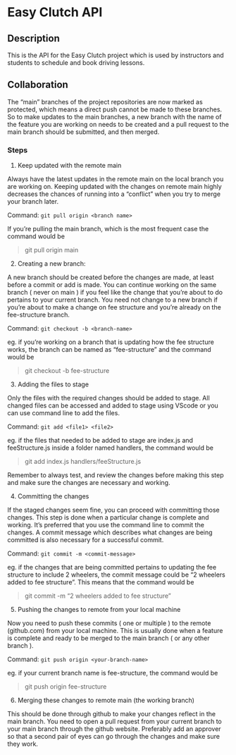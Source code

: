 # Easy Clutch API

## Description

This is the API for the Easy Clutch project which is used by instructors and students to schedule and book driving lessons.

## Collaboration


The “main” branches of the project repositories are now marked as protected, which means a direct push cannot be made to these branches. So to make updates to the main branches, a new branch with the name of the feature you are working on needs to be created and a pull request to the main branch should be submitted, and then merged.

### Steps

1. Keep updated with the remote main

Always have the latest updates in the remote main on the local branch you are working on. Keeping updated with the changes on remote main highly decreases the chances of running into a “conflict” when you try to merge your branch later. 

Command: `git pull origin <branch name>`

If you’re pulling the main branch, which is the most frequent case the command would be

> git pull origin main

2. Creating a new branch:

A new branch should be created before the changes are made, at least before a commit or add is made. You can continue working on the same branch ( never on main ) if you feel like the change that you’re about to do pertains to your current branch. You need not change to a new branch if you’re about to make a change on fee structure and you’re already on the fee-structure branch.

Command: `git checkout -b <branch-name>`

eg. if you’re working on a branch that is updating how the fee structure works, the branch can be named as “fee-structure” and the command would be 

> git checkout -b fee-structure

3. Adding the files to stage

Only the files with the required changes should be added to stage. All changed files can be accessed and added to stage using VScode or you can use command line to add the files.

Command: `git add <file1> <file2> `

eg. if the files that needed to be added to stage are index.js and feeStructure.js inside a folder named handlers, the command would be

> git add index.js handlers/feeStructure.js

Remember to always test, and review the changes before making this step and make sure the changes are necessary and working.

4. Committing the changes

If the staged changes seem fine, you can proceed with committing those changes. This step is done when a particular change is complete and working. It’s preferred that you use the command line to commit the changes. A commit message which describes what changes are being committed is also necessary for a successful commit.

Command: `git commit -m <commit-message>`

eg. if the changes that are being committed pertains to updating the fee structure to include 2 wheelers, the commit message could be “2 wheelers added to fee structure”. This means that the command would be

> git commit -m “2 wheelers added to fee structure”

5. Pushing the changes to remote from your local machine

Now you need to push these commits ( one or multiple ) to the remote (github.com) from your local machine. This is usually done when a feature is complete and ready to be merged to the main branch ( or any other branch ).

Command: `git push origin <your-branch-name>`

eg. if your current branch name is fee-structure, the command would be

> git push origin fee-structure

6. Merging these changes to remote main (the working branch)

This should be done through github to make your changes reflect in the main branch. You need to open a pull request from your current branch to your main branch through the github website. Preferably add an approver so that a second pair of eyes can go through the changes and make sure they work.

